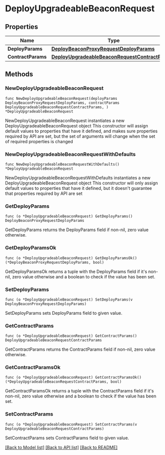 # DeployUpgradeableBeaconRequest

## Properties

Name | Type | Description | Notes
------------ | ------------- | ------------- | -------------
**DeployParams** | [**DeployBeaconProxyRequestDeployParams**](DeployBeaconProxyRequestDeployParams.md) |  | 
**ContractParams** | [**DeployUpgradeableBeaconRequestContractParams**](DeployUpgradeableBeaconRequestContractParams.md) |  | 

## Methods

### NewDeployUpgradeableBeaconRequest

`func NewDeployUpgradeableBeaconRequest(deployParams DeployBeaconProxyRequestDeployParams, contractParams DeployUpgradeableBeaconRequestContractParams, ) *DeployUpgradeableBeaconRequest`

NewDeployUpgradeableBeaconRequest instantiates a new DeployUpgradeableBeaconRequest object
This constructor will assign default values to properties that have it defined,
and makes sure properties required by API are set, but the set of arguments
will change when the set of required properties is changed

### NewDeployUpgradeableBeaconRequestWithDefaults

`func NewDeployUpgradeableBeaconRequestWithDefaults() *DeployUpgradeableBeaconRequest`

NewDeployUpgradeableBeaconRequestWithDefaults instantiates a new DeployUpgradeableBeaconRequest object
This constructor will only assign default values to properties that have it defined,
but it doesn't guarantee that properties required by API are set

### GetDeployParams

`func (o *DeployUpgradeableBeaconRequest) GetDeployParams() DeployBeaconProxyRequestDeployParams`

GetDeployParams returns the DeployParams field if non-nil, zero value otherwise.

### GetDeployParamsOk

`func (o *DeployUpgradeableBeaconRequest) GetDeployParamsOk() (*DeployBeaconProxyRequestDeployParams, bool)`

GetDeployParamsOk returns a tuple with the DeployParams field if it's non-nil, zero value otherwise
and a boolean to check if the value has been set.

### SetDeployParams

`func (o *DeployUpgradeableBeaconRequest) SetDeployParams(v DeployBeaconProxyRequestDeployParams)`

SetDeployParams sets DeployParams field to given value.


### GetContractParams

`func (o *DeployUpgradeableBeaconRequest) GetContractParams() DeployUpgradeableBeaconRequestContractParams`

GetContractParams returns the ContractParams field if non-nil, zero value otherwise.

### GetContractParamsOk

`func (o *DeployUpgradeableBeaconRequest) GetContractParamsOk() (*DeployUpgradeableBeaconRequestContractParams, bool)`

GetContractParamsOk returns a tuple with the ContractParams field if it's non-nil, zero value otherwise
and a boolean to check if the value has been set.

### SetContractParams

`func (o *DeployUpgradeableBeaconRequest) SetContractParams(v DeployUpgradeableBeaconRequestContractParams)`

SetContractParams sets ContractParams field to given value.



[[Back to Model list]](../README.md#documentation-for-models) [[Back to API list]](../README.md#documentation-for-api-endpoints) [[Back to README]](../README.md)



